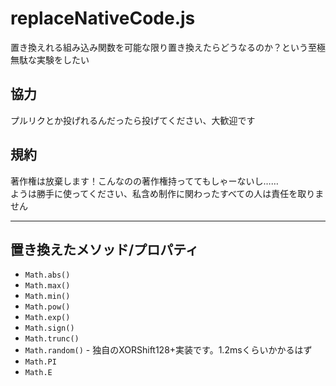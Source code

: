 # replaceNativeCode.js

置き換えれる組み込み関数を可能な限り置き換えたらどうなるのか？という至極無駄な実験をしたい

## 協力

プルリクとか投げれるんだったら投げてください、大歓迎です

## 規約

著作権は放棄します！こんなのの著作権持っててもしゃーないし……  
ようは勝手に使ってください、私含め制作に関わったすべての人は責任を取りません

---

## 置き換えたメソッド/プロパティ

- `Math.abs()`
- `Math.max()`
- `Math.min()`
- `Math.pow()`
- `Math.exp()`
- `Math.sign()`
- `Math.trunc()`
- `Math.random()` - 独自のXORShift128+実装です。1.2msくらいかかるはず
- `Math.PI`
- `Math.E`
